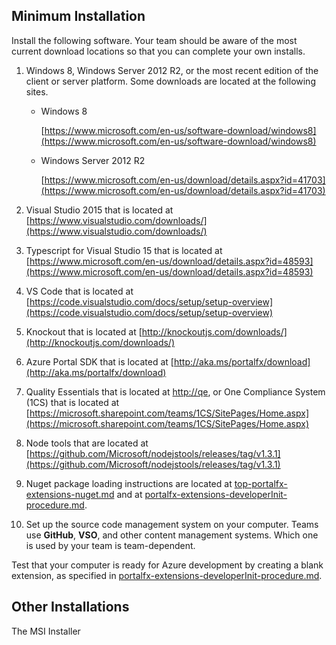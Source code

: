 <a name="minimum-installation"></a>
## Minimum Installation

Install the following software. Your team should be aware of the most current download locations so that you can complete your own installs.

1. Windows 8, Windows Server 2012 R2, or the most recent edition of the client or server platform. Some downloads are located at the following sites.
    * Windows 8
    
      [https://www.microsoft.com/en-us/software-download/windows8](https://www.microsoft.com/en-us/software-download/windows8)

    * Windows Server 2012 R2

      [https://www.microsoft.com/en-us/download/details.aspx?id=41703](https://www.microsoft.com/en-us/download/details.aspx?id=41703)

1. Visual Studio 2015 that is located at [https://www.visualstudio.com/downloads/](https://www.visualstudio.com/downloads/)

1. Typescript for Visual Studio 15 that is located at [https://www.microsoft.com/en-us/download/details.aspx?id=48593](https://www.microsoft.com/en-us/download/details.aspx?id=48593)

1. VS Code that is located at [https://code.visualstudio.com/docs/setup/setup-overview](https://code.visualstudio.com/docs/setup/setup-overview)

1. Knockout that is located at [http://knockoutjs.com/downloads/](http://knockoutjs.com/downloads/)

1. Azure Portal SDK that is located at [http://aka.ms/portalfx/download](http://aka.ms/portalfx/download)

1. Quality Essentials that is located at [http://qe](http://qe), or One Compliance System (1CS) that is located at  [https://microsoft.sharepoint.com/teams/1CS/SitePages/Home.aspx](https://microsoft.sharepoint.com/teams/1CS/SitePages/Home.aspx)

1. Node tools that are located at [https://github.com/Microsoft/nodejstools/releases/tag/v1.3.1](https://github.com/Microsoft/nodejstools/releases/tag/v1.3.1)

1. Nuget package loading instructions are located at [top-portalfx-extensions-nuget.md](top-portalfx-extensions-nuget.md) and at [portalfx-extensions-developerInit-procedure.md](portalfx-extensions-developerInit-procedure.md).

1. Set up the source code management system on your computer. Teams use **GitHub**, **VSO**, and other content management systems. Which one is used by your team is team-dependent.

Test that your computer is ready for Azure development by creating a blank extension, as specified in [portalfx-extensions-developerInit-procedure.md](portalfx-extensions-developerInit-procedure.md).

<a name="other-installations"></a>
## Other Installations

The MSI Installer